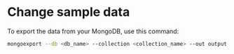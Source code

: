 # Change sample data

To export the data from your MongoDB, use this command:

```bash
mongoexport --db <db_name> --collection <collection_name> --out output.json --jsonArray --pretty
```
